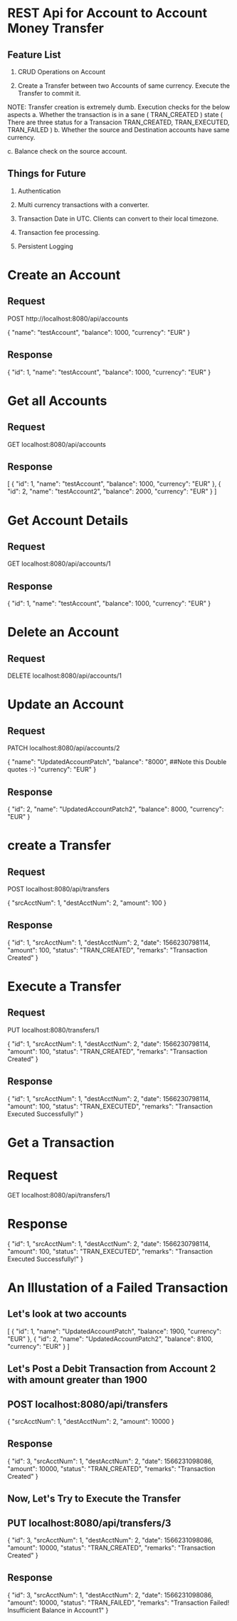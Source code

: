 # REST Api for Account to Account Money Transfer 

## Feature List 

1. CRUD Operations on Account 

2. Create a Transfer between two Accounts of same currency. Execute the Transfer to commit it.

NOTE: Transfer creation is extremely dumb. Execution checks for the below aspects
   a. Whether the transaction is in a sane ( TRAN_CREATED ) state ( There are three status for a Transacion TRAN_CREATED, TRAN_EXECUTED, TRAN_FAILED )
   b. Whether the source and Destination accounts have same currency.
   
   c. Balance check on the source account.


## Things for Future 

1. Authentication 

2. Multi currency transactions with a converter.

3. Transaction Date in UTC. Clients can convert to their local timezone.

3. Transaction fee processing.

4. Persistent Logging 


# Create an Account

## Request

POST  http://localhost:8080/api/accounts

{
    "name": "testAccount",
    "balance": 1000,
    "currency": "EUR"
}

## Response

{
    "id": 1,
    "name": "testAccount",
    "balance": 1000,
    "currency": "EUR"
}

# Get all Accounts 

## Request
GET localhost:8080/api/accounts

## Response

[
    {
        "id": 1,
        "name": "testAccount",
        "balance": 1000,
        "currency": "EUR"
    },
    {
        "id": 2,
        "name": "testAccount2",
        "balance": 2000,
        "currency": "EUR"
    }
]

# Get Account Details

## Request 

GET localhost:8080/api/accounts/1

## Response

{
    "id": 1,
    "name": "testAccount",
    "balance": 1000,
    "currency": "EUR"
}

# Delete an Account 

## Request
DELETE localhost:8080/api/accounts/1


# Update an Account

## Request
PATCH localhost:8080/api/accounts/2

{
    "name": "UpdatedAccountPatch",
    "balance": "8000",   ##Note this Double quotes :-) 
    "currency": "EUR"
}

## Response

{
    "id": 2,
    "name": "UpdatedAccountPatch2",
    "balance": 8000,
    "currency": "EUR"
}


# create a Transfer 

## Request 

POST localhost:8080/api/transfers

{
    "srcAcctNum": 1,
    "destAcctNum": 2,
    "amount": 100
}

## Response

{
    "id": 1,
    "srcAcctNum": 1,
    "destAcctNum": 2,
    "date": 1566230798114,
    "amount": 100,
    "status": "TRAN_CREATED",
    "remarks": "Transaction Created" 
}

# Execute a Transfer 

## Request 

PUT localhost:8080/transfers/1 

{
    "id": 1,
    "srcAcctNum": 1,
    "destAcctNum": 2,
    "date": 1566230798114,
    "amount": 100,
    "status": "TRAN_CREATED",
    "remarks": "Transaction Created"
}

## Response

{
    "id": 1,
    "srcAcctNum": 1,
    "destAcctNum": 2,
    "date": 1566230798114,
    "amount": 100,
    "status": "TRAN_EXECUTED",
    "remarks": "Transaction Executed Successfully!"
}

# Get a Transaction 

# Request 

GET localhost:8080/api/transfers/1

# Response 

{
    "id": 1,
    "srcAcctNum": 1,
    "destAcctNum": 2,
    "date": 1566230798114,
    "amount": 100,
    "status": "TRAN_EXECUTED",
    "remarks": "Transaction Executed Successfully!"
}

# An Illustation of a Failed Transaction 

## Let's look at two accounts 

[
    {
        "id": 1,
        "name": "UpdatedAccountPatch",
        "balance": 1900,
        "currency": "EUR"
    },
    {
        "id": 2,
        "name": "UpdatedAccountPatch2",
        "balance": 8100,
        "currency": "EUR"
    }
]

## Let's Post a Debit Transaction from Account 2 with amount greater than 1900 

## POST localhost:8080/api/transfers

{
    "srcAcctNum": 1,
    "destAcctNum": 2,
    "amount": 10000
}

## Response 

{
    "id": 3,
    "srcAcctNum": 1,
    "destAcctNum": 2,
    "date": 1566231098086,
    "amount": 10000,
    "status": "TRAN_CREATED",
    "remarks": "Transaction Created"
}

## Now, Let's Try to Execute the Transfer 

## PUT localhost:8080/api/transfers/3


{
    "id": 3,
    "srcAcctNum": 1,
    "destAcctNum": 2,
    "date": 1566231098086,
    "amount": 10000,
    "status": "TRAN_CREATED",
    "remarks": "Transaction Created"
}

## Response 

{
    "id": 3,
    "srcAcctNum": 1,
    "destAcctNum": 2,
    "date": 1566231098086,
    "amount": 10000,
    "status": "TRAN_FAILED",
    "remarks": "Transaction Failed! Insufficient Balance in Account1"
}
